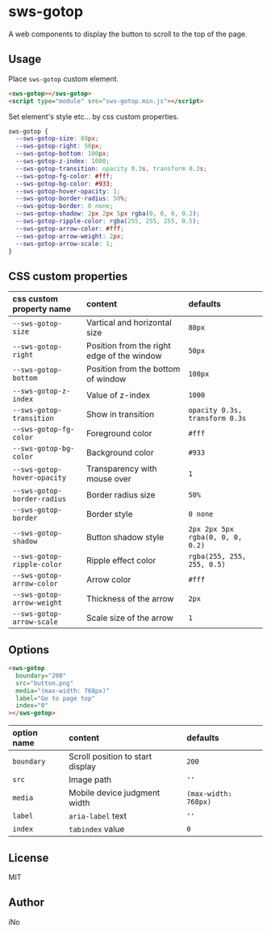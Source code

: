 # sws-gotop

A web components to display the button to scroll to the top of the page.

## Usage

Place `sws-gotop` custom element.

```html
<sws-gotop></sws-gotop>
<script type="module" src="sws-gotop.min.js"></script>
```

Set element's style etc... by css custom properties.

```css
sws-gotop {
  --sws-gotop-size: 80px;
  --sws-gotop-right: 50px;
  --sws-gotop-bottom: 100px;
  --sws-gotop-z-index: 1000;
  --sws-gotop-transition: opacity 0.3s, transform 0.3s;
  --sws-gotop-fg-color: #fff;
  --sws-gotop-bg-color: #933;
  --sws-gotop-hover-opacity: 1;
  --sws-gotop-border-radius: 50%;
  --sws-gotop-border: 0 none;
  --sws-gotop-shadow: 2px 2px 5px rgba(0, 0, 0, 0.2);
  --sws-gotop-ripple-color: rgba(255, 255, 255, 0.5);
  --sws-gotop-arrow-color: #fff;
  --sws-gotop-arrow-weight: 2px;
  --sws-gotop-arrow-scale: 1;
}
```

## CSS custom properties

| css custom property name    | content                                    |  defaults                        |
|:----------------------------|:-------------------------------------------|:---------------------------------|
| `--sws-gotop-size`          | Vartical and horizontal size               | `80px`                           |
| `--sws-gotop-right`         | Position from the right edge of the window | `50px`                           |
| `--sws-gotop-bottom`        | Position from the bottom of window         | `100px`                          |
| `--sws-gotop-z-index`       | Value of z-index                           | `1000`                           |
| `--sws-gotop-transition`    | Show in transition                         | `opacity 0.3s, transform 0.3s`   |
| `--sws-gotop-fg-color`      | Foreground color                           | `#fff`                           |
| `--sws-gotop-bg-color`      | Background color                           | `#933`                           |
| `--sws-gotop-hover-opacity` | Transparency with mouse over               | `1`                              |
| `--sws-gotop-border-radius` | Border radius size                         | `50%`                            |
| `--sws-gotop-border`        | Border style                               | `0 none`                         |
| `--sws-gotop-shadow`        | Button shadow style                        | `2px 2px 5px rgba(0, 0, 0, 0.2)` |
| `--sws-gotop-ripple-color`  | Ripple effect color                        | `rgba(255, 255, 255, 0.5)`       |
| `--sws-gotop-arrow-color`   | Arrow color                                | `#fff`                           |
| `--sws-gotop-arrow-weight`  | Thickness of the arrow                     | `2px`                            |
| `--sws-gotop-arrow-scale`   | Scale size of the arrow                    | `1`                              |

## Options

```html
<sws-gotop
  boundary="200"
  src="button.png"
  media="(max-width: 768px)"
  label="Go to page top"
  index="0"
></sws-gotop>
```

| option name | content                          | defaults             |
|:------------|:---------------------------------|:---------------------|
| `boundary`  | Scroll position to start display | `200`                |
| `src`       | Image path                       | `''`                 |
| `media`     | Mobile device judgment width     | `(max-width: 768px)` |
| `label`     | `aria-label` text                | `''`                 |
| `index`     | `tabindex` value                 | `0`                  |

## License

MIT

## Author

iNo
